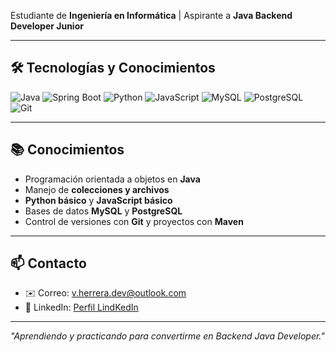 Estudiante de **Ingeniería en Informática** | Aspirante a **Java Backend Developer Junior**

---

## 🛠 Tecnologías y Conocimientos

![Java](https://img.shields.io/badge/Java-ED8B00?style=for-the-badge&logo=java&logoColor=white)
![Spring Boot](https://img.shields.io/badge/SpringBoot-6DB33F?style=for-the-badge&logo=spring&logoColor=white)
![Python](https://img.shields.io/badge/Python-3776AB?style=for-the-badge&logo=python&logoColor=white)
![JavaScript](https://img.shields.io/badge/JavaScript-F7DF1E?style=for-the-badge&logo=javascript&logoColor=black)
![MySQL](https://img.shields.io/badge/MySQL-4479A1?style=for-the-badge&logo=mysql&logoColor=white)
![PostgreSQL](https://img.shields.io/badge/PostgreSQL-316192?style=for-the-badge&logo=postgresql&logoColor=white)
![Git](https://img.shields.io/badge/Git-F05032?style=for-the-badge&logo=git&logoColor=white)

---

## 📚 Conocimientos

- Programación orientada a objetos en **Java**
- Manejo de **colecciones y archivos**
- **Python básico** y **JavaScript básico**
- Bases de datos **MySQL** y **PostgreSQL**
- Control de versiones con **Git** y proyectos con **Maven**

---

## 📫 Contacto

- ✉️ Correo: v.herrera.dev@outlook.com
- 💼 LinkedIn: [Perfil LindKedIn](https://www.linkedin.com/in/vicente-herrera-solis-b1b0a8346/)

---


*"Aprendiendo y practicando para convertirme en Backend Java Developer."*

